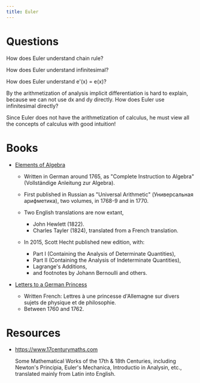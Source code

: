 ```yaml
---
title: Euler
---
```


# Questions

How does Euler understand chain rule?

How does Euler understand infinitesimal?

How does Euler understand e'(x) = e(x)?

By the arithmetization of analysis
implicit differentiation is hard to explain,
because we can not use dx and dy directly.
How does Euler use infinitesimal directly?

Since Euler does not have the arithmetization of calculus,
he must view all the concepts of calculus with good intuition!

# Books

- [Elements of Algebra](https://en.wikipedia.org/wiki/Elements_of_Algebra)

  - Written in German around 1765,
    as "Complete Instruction to Algebra" (Vollständige Anleitung zur Algebra).

  - First published in Russian
    as "Universal Arithmetic" (Универсальная арифметика),
    two volumes, in 1768-9 and in 1770.

  - Two English translations are now extant,
    - John Hewlett (1822).
    - Charles Tayler (1824), translated from a French translation.

  - In 2015, Scott Hecht published new edition, with:
    - Part I (Containing the Analysis of Determinate Quantities),
    - Part II (Containing the Analysis of Indeterminate Quantities),
    - Lagrange's Additions,
    - and footnotes by Johann Bernoulli and others.

- [Letters to a German Princess](https://en.wikipedia.org/wiki/Letters_to_a_German_Princess)

  - Written French: Lettres à une princesse d'Allemagne sur divers sujets de physique et de philosophie.
  - Between 1760 and 1762.

# Resources

- https://www.17centurymaths.com

  Some Mathematical Works of the 17th & 18th Centuries, including
  Newton's Principia, Euler's Mechanica, Introductio in Analysin,
  etc., translated mainly from Latin into English.
